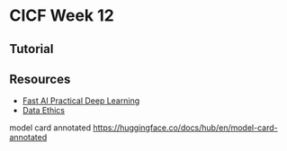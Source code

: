 # CICF Week 12

## Tutorial

## Resources

* [Fast AI Practical Deep Learning](https://course.fast.ai/)
* [Data Ethics](https://ethics.fast.ai/)


model card annotated
https://huggingface.co/docs/hub/en/model-card-annotated
